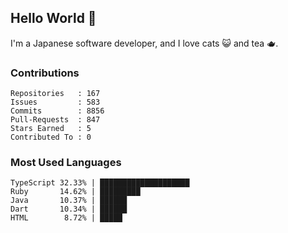 ## Hello World 👋

I'm a Japanese software developer, and I love cats 😺 and tea 🫖.

### Contributions

    Repositories   : 167
    Issues         : 583
    Commits        : 8856
    Pull-Requests  : 847
    Stars Earned   : 5
    Contributed To : 0

### Most Used Languages

    TypeScript 32.33% | ████████████████████
    Ruby       14.62% | █████████
    Java       10.37% | ██████
    Dart       10.34% | ██████
    HTML        8.72% | █████
